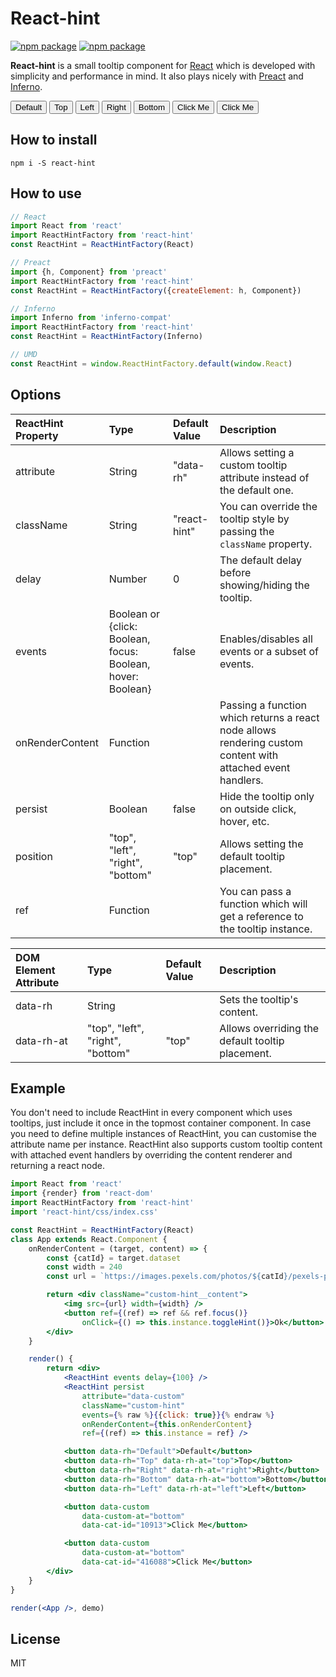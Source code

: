 <link rel="stylesheet" href="https://unpkg.com/react-hint@3/css/index.css">
<style>
.highlight .err {
	color: inherit;
	background-color: inherit;
}

.primer-btn {
	position: relative;
	display: inline-block;
	padding: 6px 12px;
	font-size: 13px;
	font-weight: bold;
	line-height: 20px;
	color: #333;
	white-space: nowrap;
	vertical-align: middle;
	cursor: pointer;
	-webkit-user-select: none;
	-moz-user-select: none;
	-ms-user-select: none;
	user-select: none;
	background-color: #eee;
	background-image: -webkit-linear-gradient(#fcfcfc, #eee);
	background-image: linear-gradient(#fcfcfc, #eee);
	border: 1px solid #d5d5d5;
	border-radius: 3px;
	-webkit-appearance: none;
	-moz-appearance: none;
	appearance: none
}

.primer-btn:focus {
	text-decoration: none;
	border-color: #51a7e8;
	outline: none;
	box-shadow: 0 0 5px rgba(81,167,232,0.5);
}

.primer-btn:focus:hover {
	border-color: #51a7e8;
}

.primer-btn:hover,.btn:active {
	text-decoration: none;
	background-color: #ddd;
	background-image: -webkit-linear-gradient(#eee, #ddd);
	background-image: linear-gradient(#eee, #ddd);
	border-color: #ccc;
}

.primer-btn:active {
	background-color: #dcdcdc;
	background-image: none;
	border-color: #b5b5b5;
	box-shadow: inset 0 2px 4px rgba(0,0,0,0.15);
}

.custom-hint {
	position: absolute;
	z-index: 8888;
	cursor: default;
}

.custom-hint__content > img {
	display: block;
}

.custom-hint__content {
	margin: 10px;
	padding: 10px;
	box-shadow: 0 0 5px rgba(0,0,0,.5);
	background: floralwhite;
	color: #000;
}
</style>

React-hint
==========

[![npm package][npm-badge]][npm] [![npm package][npm-downloads]][npm]

**React-hint** is a small tooltip component for [React](https://github.com/facebook/react) which is developed with simplicity and performance in mind. It also plays nicely with [Preact](https://github.com/developit/preact) and [Inferno](https://github.com/trueadm/inferno).

<p>
	<div id="demo"></div>
	<button class="primer-btn" data-rh="Default">Default</button>
	<button class="primer-btn" data-rh="Top" data-rh-at="top">Top</button>
	<button class="primer-btn" data-rh="Left" data-rh-at="left">Left</button>
	<button class="primer-btn" data-rh="Right" data-rh-at="right">Right</button>
	<button class="primer-btn" data-rh="Bottom" data-rh-at="bottom">Bottom</button>
	<button class="primer-btn" data-custom data-custom-at="bottom" data-cat-id="10913">Click Me</button>
	<button class="primer-btn" data-custom data-custom-at="bottom" data-cat-id="416088">Click Me</button>
</p>

How to install
--------------
```
npm i -S react-hint
```

How to use
----------

```jsx
// React
import React from 'react'
import ReactHintFactory from 'react-hint'
const ReactHint = ReactHintFactory(React)

// Preact
import {h, Component} from 'preact'
import ReactHintFactory from 'react-hint'
const ReactHint = ReactHintFactory({createElement: h, Component})

// Inferno
import Inferno from 'inferno-compat'
import ReactHintFactory from 'react-hint'
const ReactHint = ReactHintFactory(Inferno)

// UMD
const ReactHint = window.ReactHintFactory.default(window.React)
```

Options
-------
| ReactHint Property | Type                                                        | Default Value | Description
| :----------------- | :---------------------------------------------------------- | :------------ | :----------
| attribute          | String                                                      | "data-rh"     | Allows setting a custom tooltip attribute instead of the default one.
| className          | String                                                      | "react-hint"  | You can override the tooltip style by passing the `className` property.
| delay              | Number                                                      | 0             | The default delay before showing/hiding the tooltip.
| events             | Boolean or {click: Boolean, focus: Boolean, hover: Boolean} | false         | Enables/disables all events or a subset of events.
| onRenderContent    | Function                                                    |               | Passing a function which returns a react node allows rendering custom content with attached event handlers.
| persist            | Boolean                                                     | false         | Hide the tooltip only on outside click, hover, etc.
| position           | "top", "left", "right", "bottom"                            | "top"         | Allows setting the default tooltip placement.
| ref                | Function                                                    |               | You can pass a function which will get a reference to the tooltip instance.

| DOM Element Attribute | Type                             | Default Value | Description
| :-------------------- | :------------------------------- | :------------ | :----------
| data-rh               | String                           |               | Sets the tooltip's content.
| data-rh-at            | "top", "left", "right", "bottom" | "top"         | Allows overriding the default tooltip placement.

Example
-------
You don't need to include ReactHint in every component which uses tooltips, just include it once in the topmost container component. In case you need to define multiple instances of ReactHint, you can customise the attribute name per instance. ReactHint also supports custom tooltip content with attached event handlers by overriding the content renderer and returning a react node.

```jsx
import React from 'react'
import {render} from 'react-dom'
import ReactHintFactory from 'react-hint'
import 'react-hint/css/index.css'

const ReactHint = ReactHintFactory(React)
class App extends React.Component {
	onRenderContent = (target, content) => {
		const {catId} = target.dataset
		const width = 240
		const url = `https://images.pexels.com/photos/${catId}/pexels-photo-${catId}.jpeg?w=${width}`

		return <div className="custom-hint__content">
			<img src={url} width={width} />
			<button ref={(ref) => ref && ref.focus()}
				onClick={() => this.instance.toggleHint()}>Ok</button>
		</div>
	}

	render() {
		return <div>
			<ReactHint events delay={100} />
			<ReactHint persist
				attribute="data-custom"
				className="custom-hint"
				events={% raw %}{{click: true}}{% endraw %}
				onRenderContent={this.onRenderContent}
				ref={(ref) => this.instance = ref} />

			<button data-rh="Default">Default</button>
			<button data-rh="Top" data-rh-at="top">Top</button>
			<button data-rh="Right" data-rh-at="right">Right</button>
			<button data-rh="Bottom" data-rh-at="bottom">Bottom</button>
			<button data-rh="Left" data-rh-at="left">Left</button>

			<button data-custom
				data-custom-at="bottom"
				data-cat-id="10913">Click Me</button>

			<button data-custom
				data-custom-at="bottom"
				data-cat-id="416088">Click Me</button>
		</div>
	}
}

render(<App />, demo)
```

License
-------
MIT

[npm-badge]: https://img.shields.io/npm/v/react-hint.png
[npm-downloads]: https://img.shields.io/npm/dm/react-hint.svg
[npm]: https://www.npmjs.org/package/react-hint

<script src="https://unpkg.com/react@16/umd/react.production.min.js"></script>
<script src="https://unpkg.com/react-dom@16/umd/react-dom.production.min.js"></script>
<script src="https://unpkg.com/react-hint@3/umd/react-hint.min.js"></script>
<script>
	const ReactHint = ReactHintFactory.default(React)
	const attribute = 'data-custom'
	const className = 'custom-hint'

	const onRenderContent = (target) => {
		const {catId} = target.dataset
		const width = 240
		const src = `https://images.pexels.com/photos/${catId}/pexels-photo-${catId}.jpeg?w=${width}`
		return React.createElement('div', {className: `${className}__content`},
			React.createElement('img', {src, width}))
	}

	ReactDOM.render(React.createElement(() => [
		React.createElement(ReactHint, {events: true, delay: 100}),
		React.createElement(ReactHint, {attribute, className, events: {click: true}, onRenderContent})
	]), demo)
</script>
